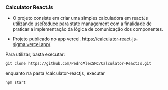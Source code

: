 ### Calculator ReactJs

- O projeto consiste em criar uma simples calculadora em reactJs utilizando useReduce para state management com a finalidade de praticar a implementação da lógica de comunicação dos componentes.

- Projeto publicado no app vercel.
  https://calculator-react-js-sigma.vercel.app/

Para utilizar, basta executar:

```
git clone https://github.com/PedroAlexSMC/Calculator-ReactJs.git
```

enquanto na pasta /calculator-reactjs, executar

```
npm start
```
